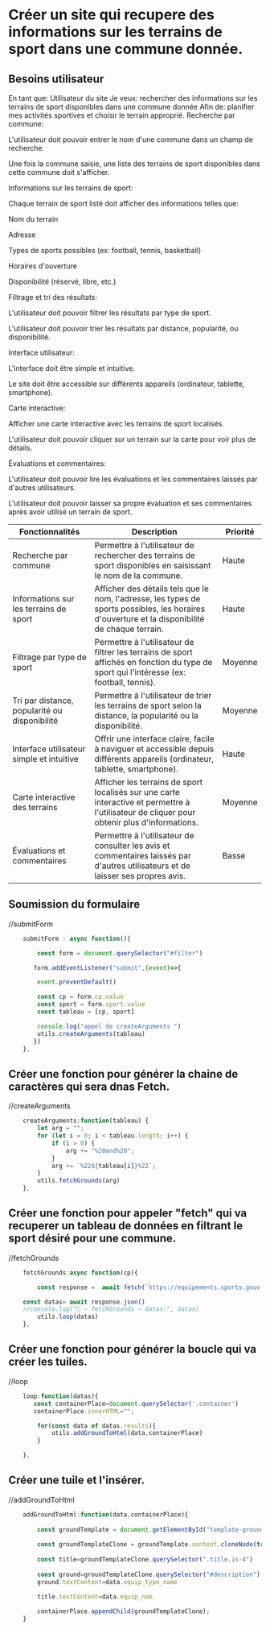 # Créer un site qui recupere des informations sur les terrains de sport dans une commune donnée.

## Besoins utilisateur
En tant que: Utilisateur du site Je veux: rechercher des informations sur les terrains de sport disponibles dans une commune donnée Afin de: planifier mes activités sportives et choisir le terrain approprié.
Recherche par commune:

L'utilisateur doit pouvoir entrer le nom d'une commune dans un champ de recherche.

Une fois la commune saisie, une liste des terrains de sport disponibles dans cette commune doit s'afficher.

Informations sur les terrains de sport:

Chaque terrain de sport listé doit afficher des informations telles que:

Nom du terrain

Adresse

Types de sports possibles (ex: football, tennis, basketball)

Horaires d'ouverture

Disponibilité (réservé, libre, etc.)

Filtrage et tri des résultats:

L'utilisateur doit pouvoir filtrer les résultats par type de sport.

L'utilisateur doit pouvoir trier les résultats par distance, popularité, ou disponibilité.

Interface utilisateur:

L'interface doit être simple et intuitive.

Le site doit être accessible sur différents appareils (ordinateur, tablette, smartphone).

Carte interactive:

Afficher une carte interactive avec les terrains de sport localisés.

L'utilisateur doit pouvoir cliquer sur un terrain sur la carte pour voir plus de détails.

Évaluations et commentaires:

L'utilisateur doit pouvoir lire les évaluations et les commentaires laissés par d'autres utilisateurs.

L'utilisateur doit pouvoir laisser sa propre évaluation et ses commentaires après avoir utilisé un terrain de sport.

| Fonctionnalités                              | Description                                                                                                                                 | Priorité   |
|----------------------------------------------|---------------------------------------------------------------------------------------------------------------------------------------------|------------|
| Recherche par commune                        | Permettre à l'utilisateur de rechercher des terrains de sport disponibles en saisissant le nom de la commune.                                | Haute      |
| Informations sur les terrains de sport       | Afficher des détails tels que le nom, l'adresse, les types de sports possibles, les horaires d'ouverture et la disponibilité de chaque terrain. | Haute      |
| Filtrage par type de sport                   | Permettre à l'utilisateur de filtrer les terrains de sport affichés en fonction du type de sport qui l'intéresse (ex: football, tennis).      | Moyenne    |
| Tri par distance, popularité ou disponibilité| Permettre à l'utilisateur de trier les terrains de sport selon la distance, la popularité ou la disponibilité.                                | Moyenne    |
| Interface utilisateur simple et intuitive    | Offrir une interface claire, facile à naviguer et accessible depuis différents appareils (ordinateur, tablette, smartphone).                  | Haute      |
| Carte interactive des terrains               | Afficher les terrains de sport localisés sur une carte interactive et permettre à l'utilisateur de cliquer pour obtenir plus d'informations.  | Moyenne    |
| Évaluations et commentaires                  | Permettre à l'utilisateur de consulter les avis et commentaires laissés par d'autres utilisateurs et de laisser ses propres avis.             | Basse      |






## Soumission du formulaire
//submitForm
```javascript
    submitForm : async function(){

        const form = document.querySelector("#filter")

       form.addEventListener("submit",(event)=>{

        event.preventDefault()

        const cp = form.cp.value
        const sport = form.sport.value
        const tableau = [cp, sport]

        console.log("appel de createArguments ")
        utils.createArguments(tableau)
       })
    },
```
## Créer une fonction pour générer la chaine de caractères qui sera dnas Fetch.
//createArguments
```javascript
    createArguments:function(tableau) {
        let arg = "";
        for (let i = 0; i < tableau.length; i++) {
            if (i > 0) {
                arg += "%20and%20";
            }
            arg += `%22${tableau[i]}%22`;
        }
        utils.fetchGrounds(arg)
    },
```
## Créer une fonction pour appeler "fetch" qui va recuperer un tableau de données en filtrant le sport désiré pour une commune.
//fetchGrounds
```javascript
    fetchGrounds:async function(cp){

        const response =  await fetch(`https://equipements.sports.gouv.fr/api/explore/v2.1/catalog/datasets/data-es/records?where=${cp}&limit=20`)

    const datas= await response.json()
    //console.log("📄 ~ fetchGrounds ~ datas:", datas)
        utils.loop(datas)
    },
```
## Créer une fonction pour générer la boucle qui va créer les tuiles.
//loop
```javascript
    loop:function(datas){
       const containerPlace=document.querySelector('.container')
       containerPlace.innerHTML="";

        for(const data of datas.results){
            utils.addGroundToHtml(data,containerPlace)
        }

    },
```
## Créer une tuile et l'insérer.
//addGroundToHtml
```javascript
    addGroundToHtml:function(data,containerPlace){
        
        const groundTemplate = document.getElementById("template-ground");
      
        const groundTemplateClone = groundTemplate.content.cloneNode(true);
        
        const title=groundTemplateClone.querySelector(".title.is-4")
        
        const ground=groundTemplateClone.querySelector("#description")
        ground.textContent=data.equip_type_name
    
        title.textContent=data.equip_nom

        containerPlace.appendChild(groundTemplateClone);
    }
```